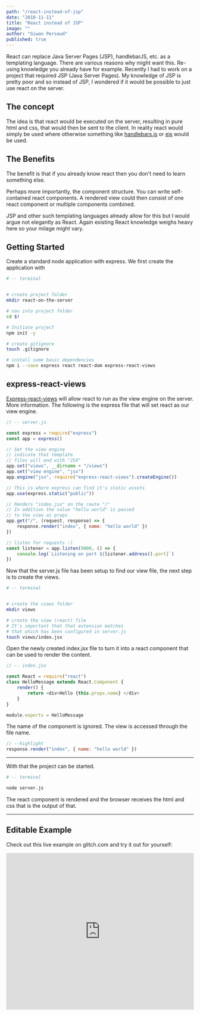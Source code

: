 ```yaml
---
path: "/react-instead-of-jsp"
date: "2018-11-11"
title: "React instead of JSP"
image: ""
author: "Giwan Persaud"
published: true
---
```


React can replace Java Server Pages (JSP), handlebarJS, etc. as a templating language. There are various reasons why might want this. Re-using knowledge you already have for example.
Recently I had to work on a project that required JSP (Java Server Pages). My knowledge of JSP is pretty poor and so instead of JSP, I wondered if it would be possible to just use react on the server.

## The concept

The idea is that react would be executed on the server, resulting in pure html and css, that would then be sent to the client.
In reality react would simply be used where otherwise something like [handlebars.js](https://handlebarsjs.com/) or [ejs](https://github.com/tj/ejs) would be used.

## The Benefits

The benefit is that if you already know react then you don't need to learn something else.

Perhaps more importantly, the component structure. You can write self-contained react components. A rendered view could then consist of one react component or multiple components combined.

JSP and other such templating languages already allow for this but I would argue not elegantly as React. Again existing React knowledge weighs heavy here so your milage might vary.

## Getting Started

Create a standard node application with express. We first create the application with

```bash
# -- terminal


# create project folder
mkdir react-on-the-server

# nav into project folder
cd $!

# Initiate project
npm init -y

# create gitignore
touch .gitignore

# install some basic dependencies
npm i --save express react react-dom express-react-views

```

## express-react-views

[Express-react-views](https://github.com/reactjs/express-react-views) will allow react to run as the view engine on the server. More information. The following is the express file that will set react as our view engine.

```javascript
// -- server.js

const express = require("express")
const app = express()

// Set the view engine
// indicate that template
// files will end with "JSX"
app.set("views", __dirname + "/views")
app.set("view engine", "jsx")
app.engine("jsx", require("express-react-views").createEngine())

// This is where express can find it's static assets
app.use(express.static("public"))

// Renders "index.jsx" on the route "/"
// In addition the value "hello world" is passed
// to the view as props
app.get("/", (request, response) => {
    response.render("index", { name: "hello world" })
})

// listen for requests :)
const listener = app.listen(9000, () => {
    console.log(`Listening on port ${listener.address().port}`)
})
```

Now that the server.js file has been setup to find our view file, the next step is to create the views.

```bash
# -- terminal


# create the views folder
mkdir views

# create the view (react) file
# It's important that that extension matches
# that which has been configured in server.js
touch views/index.jsx
```

Open the newly created index.jsx file to turn it into a react component that can be used to render the content.

```javascript
// -- index.jsx

const React = require("react")
class HelloMessage extends React.Component {
    render() {
        return <div>Hello {this.props.name} </div>
    }
}

module.exports = HelloMessage
```

The name of the component is ignored. The view is accessed through the file name.

```javascript
// --highlight
response.render("index", { name: "hello world" })
```

---

With that the project can be started.

```bash
# -- terminal

node server.js
```

The react component is rendered and the browser receives the html and css that is the output of that.

---

## Editable Example

Check out this live example on glitch.com and try it out for yourself:

<!-- Copy and Paste Me -->
<div class="glitch-embed-wrap" style="height: 420px; width: 100%;">
  <iframe
    allow="geolocation; microphone; camera; midi; encrypted-media"
    src="https://glitch.com/embed/#!/embed/node-express-react-view?path=views/index.jsx"
    alt="node-express-react-view on Glitch"
    style="height: 100%; width: 100%; border: 0;">
  </iframe>
</div>
